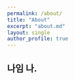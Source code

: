 ```yaml
---
permalink: /about/
title: "About"
excerpt: "about.md"
layout: single
author_profile: true
---
```


## 나임 나.
